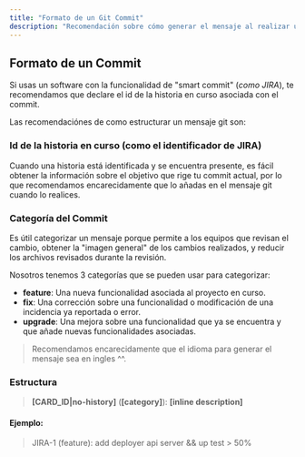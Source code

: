 ```yaml
---
title: "Formato de un Git Commit"
description: "Recomendación sobre cómo generar el mensaje al realizar un Commit Git"
---
```


## Formato de un Commit
Si usas un software con la funcionalidad de "smart commit" (*como JIRA*), te recomendamos que declare el id de la historia en curso asociada con el commit.

Las recomendaciónes de como estructurar un mensaje git son:

### Id de la historia en curso (como el identificador de JIRA)
Cuando una historia está identificada y se encuentra presente, es fácil obtener la información sobre el objetivo que rige tu commit actual, por lo que recomendamos encarecidamente que lo añadas en el mensaje git cuando lo realices.

### Categoría del Commit
Es útil categorizar un mensaje porque permite a los equipos que revisan el cambio, obtener la "imagen general" de los cambios realizados, y reducir los archivos revisados durante la revisión.

Nosotros tenemos 3 categorías que se pueden usar para categorizar:
- **feature**: Una nueva funcionalidad asociada al proyecto en curso.
- **fix**: Una corrección sobre una funcionalidad o modificación de una incidencia ya reportada o error.
- **upgrade**: Una mejora sobre una funcionalidad que ya se encuentra y que añade nuevas funcionalidades asociadas.

> Recomendamos encarecidamente que el idioma para generar el mensaje sea en ingles ^^.

### Estructura

> **[CARD_ID|no-history]** (**[category]**): **[inline description]**

#### Ejemplo:
> JIRA-1 (feature): add deployer api server && up test > 50%
